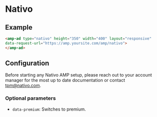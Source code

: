 <!---
Copyright 2016 The AMP HTML Authors. All Rights Reserved.

Licensed under the Apache License, Version 2.0 (the "License");
you may not use this file except in compliance with the License.
You may obtain a copy of the License at

      http://www.apache.org/licenses/LICENSE-2.0

Unless required by applicable law or agreed to in writing, software
distributed under the License is distributed on an "AS-IS" BASIS,
WITHOUT WARRANTIES OR CONDITIONS OF ANY KIND, either express or implied.
See the License for the specific language governing permissions and
limitations under the License.
-->

# Nativo

## Example

```html
<amp-ad type="nativo" height="350" width="400" layout="responsive"
data-request-url="https://amp.yoursite.com/amp/nativo">
</amp-ad>
```

## Configuration

Before starting any Nativo AMP setup, please reach out to your account manager for the most up to date documentation or contact [tpm@nativo.com](mailto:tpm@nativo.com).


### Optional parameters

- `data-premium`: Switches to premium.
